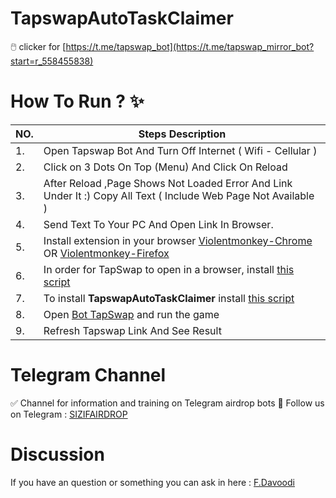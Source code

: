 # TapswapAutoTaskClaimer
🖱️ clicker for [https://t.me/tapswap_bot](https://t.me/tapswap_mirror_bot?start=r_558455838)

# How To Run ? ✨
| NO. | Steps Description                                                                                 |
|--------------------------|------------------------------------------------------------------------------------------|
| 1. | Open Tapswap Bot And Turn Off Internet ( Wifi - Cellular )                |
| 2. | Click on 3 Dots On Top (Menu) And Click On Reload |
| 3. | After Reload ,Page Shows Not Loaded Error And Link Under It :) Copy All Text ( Include Web Page Not Available )                         |
| 4. | Send Text To Your PC And Open Link In Browser.                          |
| 5. | Install extension in your browser [Violentmonkey-Chrome](https://chromewebstore.google.com/detail/violentmonkey/jinjaccalgkegednnccohejagnlnfdag?hl=be) OR [Violentmonkey-Firefox](https://addons.mozilla.org/en-US/firefox/addon/violentmonkey/)                                                |
| 6.        | In order for TapSwap to open in a browser, install [this script](https://github.com/sizifart/TapswapAutoTask/raw/main/tapswap-web.user.js)                                                |
|7. | To install **TapswapAutoTaskClaimer** install [this script](https://github.com/sizifart/TapswapAutoTask/raw/main/tapswapautotaskclaim.js)                                             |
| 8. | Open [Bot TapSwap](https://web.telegram.org/k/#?tgaddr=tg%3A%2F%2Fresolve%3Fdomain%3D@tapswap_bot%26start%3Dr_558455838) and run the game                                             |
| 9. | Refresh Tapswap Link And See Result                                             |


# Telegram Channel

✅ Channel for information and training on Telegram airdrop bots 🔷 Follow us on Telegram : [SIZIFAIRDROP](https://t.me/sizifairdrop)
   
# Discussion

If you have an question or something you can ask in here : [F.Davoodi](https://t.me/sizifart)
